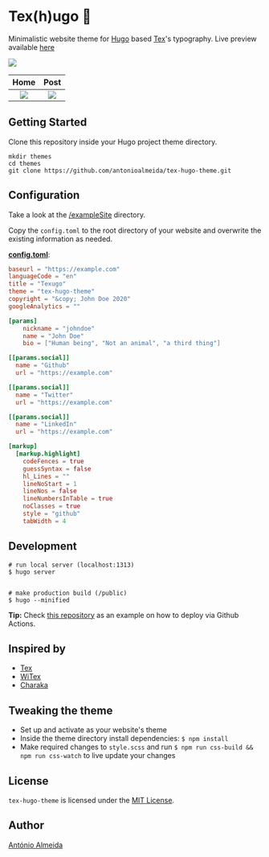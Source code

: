 # Tex(h)ugo 🦡

Minimalistic website theme for [Hugo](https://gohugo.io/) based [Tex](https://en.wikipedia.org/wiki/TeX)'s typography. Live preview available [here](https://antonioalmeida.github.io)
 

![](./images/screenshot.png)

| Home             |  Post |
:-------------------------:|:-------------------------:
![](./images/home.png)  |  ![](./images/post.png)

## Getting Started

Clone this repository inside your Hugo project theme directory.

```shell
mkdir themes
cd themes
git clone https://github.com/antonioalmeida/tex-hugo-theme.git
```

## Configuration

Take a look at the [/exampleSite](https://github.com/antonioalmeida/antonioalmeida.github.io) directory.

Copy the `config.toml` to the root directory of your website and overwrite the existing information as needed.

__[config.toml](https://github.com/antonioalmeida/tex-hugo-theme/blob/master/exampleSite/config.toml)__:

```toml
baseurl = "https://example.com"
languageCode = "en"
title = "Texugo"
theme = "tex-hugo-theme"
copyright = "&copy; John Doe 2020"
googleAnalytics = ""

[params]
    nickname = "johndoe"
    name = "John Doe"
    bio = ["Human being", "Not an animal", "a third thing"]

[[params.social]]
  name = "Github"
  url = "https://example.com"

[[params.social]]
  name = "Twitter"
  url = "https://example.com"

[[params.social]]
  name = "LinkedIn"
  url = "https://example.com"

[markup]
  [markup.highlight]
    codeFences = true
    guessSyntax = false
    hl_Lines = ""
    lineNoStart = 1
    lineNos = false
    lineNumbersInTable = true
    noClasses = true
    style = "github"
    tabWidth = 4
```

## Development

```shell
# run local server (localhost:1313)
$ hugo server


# make production build (/public)
$ hugo --minified
```

**Tip:** Check [this repository](https://github.com/antonioalmeida/antonioalmeida.github.io/blob/master/.github/workflows/gh-pages.yml) as an example on how to deploy via Github Actions.

## Inspired by
- [Tex](https://en.wikipedia.org/wiki/TeX)
- [WiTex](https://github.com/AndrewBelt/WiTeX)
- [Charaka](https://github.com/natarajmb/charaka-hugo-theme)

## Tweaking the theme
- Set up and activate as your website's theme
- Inside the theme directory install dependencies: `$ npm install`
- Make required changes to `style.scss` and run `$ npm run css-build && npm run css-watch` to live update your changes

## License

`tex-hugo-theme` is licensed under the [MIT License](LICENSE.md).

## Author

[António Almeida](https://github.com/antonioalmeida)
